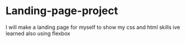 # Landing-page-project
I will make a landing page for myself to show my css and html skills ive learned also using flexbox 
